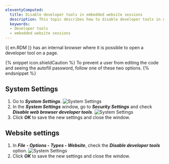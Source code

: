 ```yaml
---
eleventyComputed:
  title: Disable developer tools in embedded website sessions
  description: This topic describes how to disable developer tools in embedded website sessions.
  keywords:
  - developer tools
  - embedded website sessions
---
```

{{ en.RDM }} has an internal browser where it is possible to open a developer tool on a page.

{% snippet icon.shieldCaution %}
To prevent a user from editing the code and seeing the autofill password, follow one of these two options.
{% endsnippet %}

## System Settings

1. Go to ***System Settings***.
![System Settings](https://cdnweb.devolutions.net/docs/docs_en_kb_KB6011.png)
1. In the ***System Settings*** window, go to ***Security Settings*** and check ***Disable web browser developer tools***.
![System Settings](https://cdnweb.devolutions.net/docs/docs_en_kb_KB6012.png)
1. Click ***OK*** to save the new settings and close the window.

## Website settings

1. In ***File - Options - Types - Website***, check the ***Disable developer tools*** option.
![System Settings](https://cdnweb.devolutions.net/docs/docs_en_kb_KB6013.png)
1. Click ***OK*** to save the new settings and close the window.
